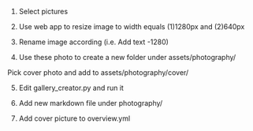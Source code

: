 1. Select pictures

2. Use web app to resize image to width equals (1)1280px and (2)640px
    
3. Rename image according (i.e. Add text -1280)

4. Use these photo to create a new folder under assets/photography/

Pick cover photo and add to assets/photography/cover/

5. Edit gallery_creator.py and run it

6. Add new markdown file under photography/

7. Add cover picture to overview.yml